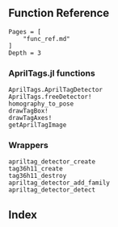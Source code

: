 ## Function Reference

```@contents
Pages = [
    "func_ref.md"
]
Depth = 3
```
### AprilTags.jl functions
```@docs
AprilTags.AprilTagDetector
AprilTags.freeDetector!
homography_to_pose
drawTagBox!
drawTagAxes!
getAprilTagImage
```
### Wrappers
```@docs
apriltag_detector_create
tag36h11_create
tag36h11_destroy
apriltag_detector_add_family
apriltag_detector_detect
```

## Index
```@index
```
